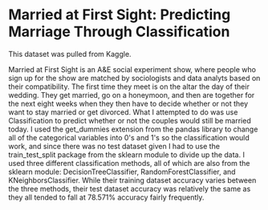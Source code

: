 # Married at First Sight: Predicting Marriage Through Classification

This dataset was pulled from Kaggle.

Married at First Sight is an A&E social experiment show, where people who sign up for the show are matched by sociologists and data analyts based on their compatibility. The first time they meet is on the altar the day of their wedding. They get married, go on a honeymoon, and then are together for the next eight weeks when they then have to decide whether or not they want to stay married or get divorced. What I attempted to do was use Classification to predict whether or not the couples would still be married today. I used the get_dummies extension from the pandas library to change all of the categorical variables into 0's and 1's so the classification would work, and since there was no test dataset given I had to use the train_test_split package from the sklearn module to divide up the data. I used three different classification methods, all of which are also from the sklearn module: DecisionTreeClassifier, RandomForestClassifier, and KNeighborsClassifier. While their training dataset accuracy varies between the three methods, their test dataset accuracy was relatively the same as they all tended to fall at 78.571% accuracy fairly frequently.
